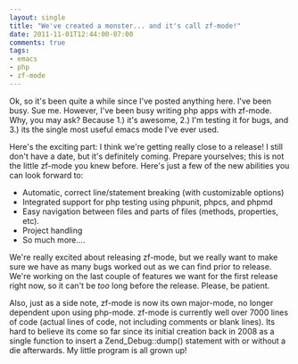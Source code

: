 ```yaml
---
layout: single
title: "We've created a monster... and it's call zf-mode!"
date: 2011-11-01T12:44:00-07:00
comments: true
tags:
- emacs
- php
- zf-mode
---
```

Ok, so it's been quite a while since I've posted anything here. I've been busy. Sue me. However, I've been busy writing php apps with zf-mode. Why, you may ask? Because 1.) it's awesome, 2.) I'm testing it for bugs, and 3.) its the single most useful emacs mode I've ever used.
<!--more-->
Here's the exciting part: I think we're getting really close to a release! I still don't have a date, but it's definitely coming. Prepare yourselves; this is not the little zf-mode you knew before. Here's just a few of the new abilities you can look forward to:

*  Automatic, correct line/statement breaking (with customizable options)
*  Integrated support for php testing using phpunit, phpcs, and phpmd
*  Easy navigation between files and parts of files (methods, properties, etc).
*  Project handling
*  So much more....

We're really excited about releasing zf-mode, but we really want to make sure we have as many bugs worked out as we can find prior to release. We're working on the last couple of features we want for the first release right now, so it can't be *too* long before the release. Please, be patient.

Also, just as a side note, zf-mode is now its own major-mode, no longer dependent upon using php-mode. zf-mode is currently well over 7000 lines of code (actual lines of code, not including comments or blank lines). Its hard to believe its come so far since its initial creation back in 2008 as a single function to insert a Zend_Debug::dump() statement with or without a die afterwards. My little program is all grown up!
